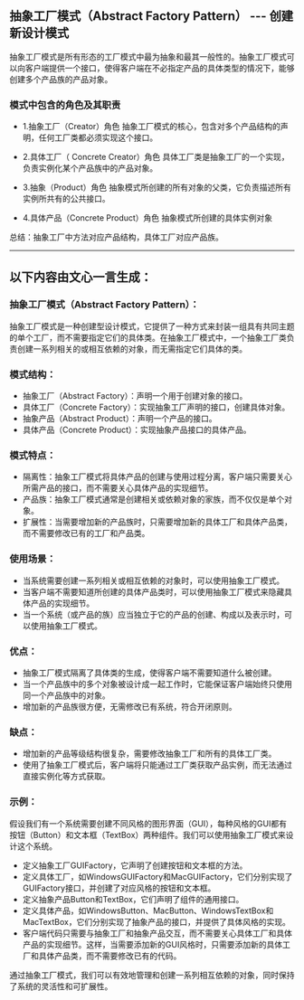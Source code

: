 ## 抽象工厂模式（Abstract Factory Pattern）  --- 创建新设计模式

抽象工厂模式是所有形态的工厂模式中最为抽象和最其一般性的。抽象工厂模式可以向客户端提供一个接口，使得客户端在不必指定产品的具体类型的情况下，能够创建多个产品族的产品对象。


### 模式中包含的角色及其职责
 * 1.抽象工厂（Creator）角色
    抽象工厂模式的核心，包含对多个产品结构的声明，任何工厂类都必须实现这个接口。

 * 2.具体工厂（ Concrete  Creator）角色
    具体工厂类是抽象工厂的一个实现，负责实例化某个产品族中的产品对象。

 * 3.抽象（Product）角色
    抽象模式所创建的所有对象的父类，它负责描述所有实例所共有的公共接口。

 * 4.具体产品（Concrete Product）角色
    抽象模式所创建的具体实例对象

总结：抽象工厂中方法对应产品结构，具体工厂对应产品族。


---------------
## 以下内容由文心一言生成：

### 抽象工厂模式（Abstract Factory Pattern）：

抽象工厂模式是一种创建型设计模式，它提供了一种方式来封装一组具有共同主题的单个工厂，而不需要指定它们的具体类。在抽象工厂模式中，一个抽象工厂类负责创建一系列相关的或相互依赖的对象，而无需指定它们具体的类。

### 模式结构：

 * 抽象工厂（Abstract Factory）：声明一个用于创建对象的接口。
 * 具体工厂（Concrete Factory）：实现抽象工厂声明的接口，创建具体对象。
 * 抽象产品（Abstract Product）：声明一个产品的接口。
 * 具体产品（Concrete Product）：实现抽象产品接口的具体产品。

### 模式特点：

 * 隔离性：抽象工厂模式将具体产品的创建与使用过程分离，客户端只需要关心所需产品的接口，而不需要关心具体产品的实现细节。
 * 产品族：抽象工厂模式通常是创建相关或依赖对象的家族，而不仅仅是单个对象。
 * 扩展性：当需要增加新的产品族时，只需要增加新的具体工厂和具体产品类，而不需要修改已有的工厂和产品类。

### 使用场景：

 * 当系统需要创建一系列相关或相互依赖的对象时，可以使用抽象工厂模式。
 * 当客户端不需要知道所创建的具体产品类时，可以使用抽象工厂模式来隐藏具体产品的实现细节。
 * 当一个系统（或产品的族）应当独立于它的产品的创建、构成以及表示时，可以使用抽象工厂模式。

### 优点：

 * 抽象工厂模式隔离了具体类的生成，使得客户端不需要知道什么被创建。
 * 当一个产品族中的多个对象被设计成一起工作时，它能保证客户端始终只使用同一个产品族中的对象。
 * 增加新的产品族很方便，无需修改已有系统，符合开闭原则。

### 缺点：

 * 增加新的产品等级结构很复杂，需要修改抽象工厂和所有的具体工厂类。
 * 使用了抽象工厂模式后，客户端将只能通过工厂类获取产品实例，而无法通过直接实例化等方式获取。

### 示例：

假设我们有一个系统需要创建不同风格的图形界面（GUI），每种风格的GUI都有按钮（Button）和文本框（TextBox）两种组件。我们可以使用抽象工厂模式来设计这个系统。

 * 定义抽象工厂GUIFactory，它声明了创建按钮和文本框的方法。
 * 定义具体工厂，如WindowsGUIFactory和MacGUIFactory，它们分别实现了GUIFactory接口，并创建了对应风格的按钮和文本框。
 * 定义抽象产品Button和TextBox，它们声明了组件的通用接口。
 * 定义具体产品，如WindowsButton、MacButton、WindowsTextBox和MacTextBox，它们分别实现了抽象产品的接口，并提供了具体风格的实现。
 * 客户端代码只需要与抽象工厂和抽象产品交互，而不需要关心具体工厂和具体产品的实现细节。这样，当需要添加新的GUI风格时，只需要添加新的具体工厂和具体产品类，而不需要修改已有的代码。


通过抽象工厂模式，我们可以有效地管理和创建一系列相互依赖的对象，同时保持了系统的灵活性和可扩展性。

